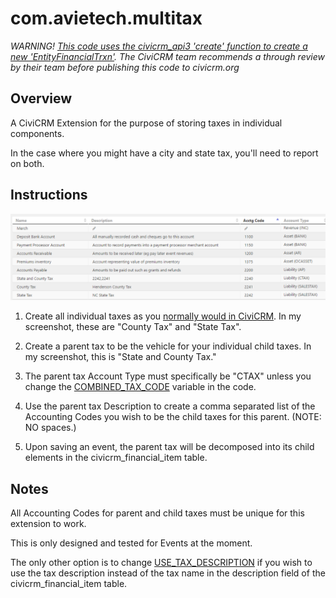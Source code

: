 # com.avietech.multitax

*WARNING! [This code uses the civicrm_api3 'create' function to create a new 'EntityFinancialTrxn'](https://github.com/jboeke/com.avietech.multitax/blob/master/multitax.php#L312). 
The CiviCRM team recommends a through review by their team before publishing this code to civicrm.org*

## Overview

A CiviCRM Extension for the purpose of storing taxes in individual components. 

In the case where you might have a city and state tax, you'll need to report on both.

## Instructions

![Screenshot](/screenshot1.png?raw=true)

1) Create all individual taxes as you [normally would in CiviCRM](https://docs.civicrm.org/user/en/4.6/contributions/sales-tax-and-vat/). In my screenshot, these are "County Tax" and "State Tax".

2) Create a parent tax to be the vehicle for your individual child taxes. In my screenshot, this is "State and County Tax."

3) The parent tax Account Type must specifically be "CTAX" unless you change the [COMBINED_TAX_CODE](https://github.com/jboeke/com.avietech.multitax/blob/master/multitax.php#L11) variable in the code.

4) Use the parent tax Description to create a comma separated list of the Accounting Codes you wish to be the child taxes for this parent. (NOTE: NO spaces.)

5) Upon saving an event, the parent tax will be decomposed into its child elements in the civicrm_financial_item table.


## Notes

All Accounting Codes for parent and child taxes must be unique for this extension to work.

This is only designed and tested for Events at the moment.

The only other option is to change [USE_TAX_DESCRIPTION](https://github.com/jboeke/com.avietech.multitax/blob/master/multitax.php#L12) if you wish to use the tax description instead of the tax name in the description field of the civicrm_financial_item table.
